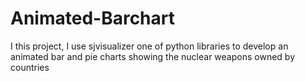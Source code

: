# Animated-Barchart
I this project, I use sjvisualizer one of python libraries to develop an animated bar and pie charts showing the nuclear weapons owned by countries
